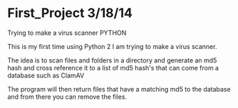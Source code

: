 First_Project
3/18/14
=============

Trying to make a virus scanner PYTHON

This is my first time using Python 2
I am trying to make a virus scanner.

The idea is to scan files and folders in a directory 
and generate an md5 hash and cross reference it to a 
list of md5 hash's that can come from a database such as ClamAV

The program will then return files that have a matching md5 to the database
and from there you can remove the files.

